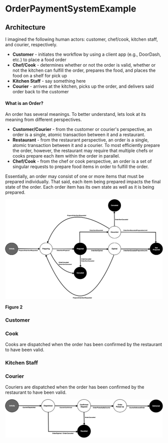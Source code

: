 # OrderPaymentSystemExample

## Architecture

I imagined the following human actors: customer, chef/cook, kitchen staff, and courier, respectively.

- **Customer** - initiates the workflow by using a client app (e.g., DoorDash, etc.) to place a food order
- **Chef/Cook** - determines whether or not the order is valid, whether or not the kitchen can fulfill the order, prepares the food, and places the food on a shelf
for pick up
- **Kitchen Staff** - say something here
- **Courier** - arrives at the kitchen, picks up the order, and delivers said order back to the customer

#### What is an Order?

An order has several meanings. To better understand, lets look at its meaning from different perspectives.
- **Customer/Courier** - from the customer or courier's perspective, an order is a single, atomic transaction between it and a restaurant.
- **Restaurant** - from the restaurant perspective, an order is a single, atomic transaction between it and a courier. To most efficiently prepare the order, however, the restaurant may require that multiple chefs or cooks prepare each item within the order in parallel.
- **Chef/Cook** - from the chef or cook perspective, an order is a set of singular requests to prepare food items in order to fulfill the order.

Essentially, an order may consist of one or more items that must be prepared individually. That said, each item being prepared impacts the final state of the
order. Each order item has its own state as well as it is being prepared.



![Order Item State Machine Diagram](OrderItemStateMachine.png)

**Figure 2**


### Customer

### Cook

Cooks are dispatched when the order has been confirmed by the restaurant to have been valid.



### Kitchen Staff


### Courier

Couriers are dispatched when the order has been confirmed by the restaurant to have been valid.

![Courier State Machine Diagram](CourierStateMachine.png)

